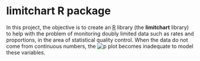 
# limitchart R package

In this project, the objective is to create an
[R](https://www.r-project.org) library (the **limitchart** library) to
help with the problem of monitoring doubly limited data such as rates
and proportions, in the area of statistical quality control. When the
data do not come from continuous numbers, the
![p](https://latex.codecogs.com/png.image?%5Cdpi%7B110%7D&space;%5Cbg_white&space;p "p")
plot becomes inadequate to model these variables.
